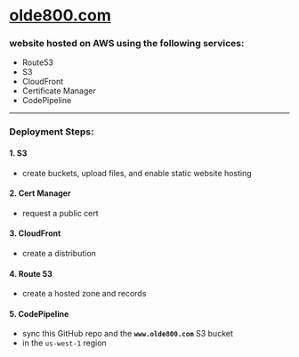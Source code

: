 # [olde800.com](https://olde800.com)

### website hosted on AWS using the following services:
- Route53
- S3
- CloudFront
- Certificate Manager
- CodePipeline

*****

### Deployment Steps:
#### 1. S3
- create buckets, upload files, and enable static website hosting

#### 2. Cert Manager
- request a public cert

#### 3. CloudFront
- create a distribution

#### 4. Route 53
- create a hosted zone and records

#### 5. CodePipeline
- sync this GitHub repo and the **`www.olde800.com`** S3 bucket
- in the `us-west-1` region
